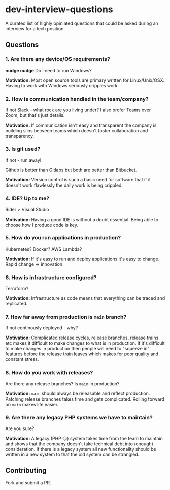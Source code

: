 # dev-interview-questions

A curated list of highly opiniated questions that could be asked during an interview for a tech position.

## Questions

### 1. Are there any device/OS requirements?

**nudge nudge** Do I need to run Windows?

**Motivation:** Most open source tools are primary written for Linux/Unix/OSX. Having to work with Windows seriously cripples work.

### 2. How is communication handled in the team/company?

If not Slack - what rock are you living under?
I also prefer Teams over Zoom, but that's just details.

**Motivation:** If communication isn't easy and transparent the company is building silos between teams which doesn't foster collaboration and transparency.

### 3. Is git used?

If not - run away!

Github is better than Gitlabs but both are better than Bitbucket.

**Motivation:** Version control is such a basic need for software that if it doesn't work flawlessly the daily work is being crippled.

### 4. IDE? Up to me?

Rider > Visual Studio

**Motivation:** Having a good IDE is without a doubt essential. Being able to choose how I produce code is key.

### 5. How do you run applications in production?

Kubernetes? Docker? AWS Lambda?

**Motivation:** If it's easy to run and deploy applications it's easy to change. Rapid change -> innovation.

### 6. How is infrastructure configured?

Terraform?

**Motivation:** Infrastructure as code means that everything can be traced and replicated.

### 7. How far away from production is `main` branch?

If not continously deployed - why?

**Motivation:** Complicated release cycles, release branches, release trains etc makes it difficult to make changes to what is in production. If it's difficult to make changes in production then people will need to "squeeze in" features before the release train leaves which makes for poor quality and constant stress.

### 8. How do you work with releases?

Are there any release branches? Is `main` in production?

**Motivation:** `main` should always be releasable and reflect production. Patching release branches takes time and gets complicated. Rolling forward on `main` makes life easier.

### 9. Are there any legacy PHP systems we have to maintain?

Are you sure?

**Motivation:** A legacy (PHP :smirk:) system takes time from the team to maintain and shows that the company doesn't take technical debt into (enough) consideration. If there is a legacy system all new functionality should be written in a new system to that the old system can be strangled.

## Contributing

Fork and submit a PR.
